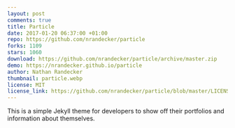 ```yaml
---
layout: post
comments: true
title: Particle
date: 2017-01-20 06:37:00 +01:00
repo: https://github.com/nrandecker/particle
forks: 1109
stars: 1060
download: https://github.com/nrandecker/particle/archive/master.zip
demo: https://nrandecker.github.io/particle
author: Nathan Randecker
thumbnail: particle.webp
license: MIT
license_link: https://github.com/nrandecker/particle/blob/master/LICENSE.txt
---
```


This is a simple Jekyll theme for developers to show off their portfolios and information about themselves.
